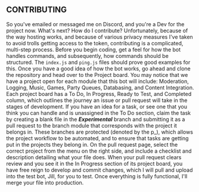 CONTRIBUTING
------------
So you've emailed or messaged me on Discord, and you're a Dev for the project now. What's next? How do I contribute? Unfortunately, because of the way hosting works, and because of various privacy measures I've taken to avoid trolls getting access to the token, contributing is a complicated, multi-step process. Before you begin coding, get a feel for how the bot handles commands, and subsequently, how commands should be structured. The `index.js` and `ping.js` files should prove good examples for this. Once you have a good idea of how the bot works, go ahead and clone the repository and head over to the Project board. You may notice that we have a project open for each module that this bot will include: Moderation, Logging, Music, Games, Party Queues, Databasing, and Content Integration. Each project board has a To Do, In Progress, Ready to Test, and Completed column, which outlines the journey an issue or pull request will take in the stages of development. If you have an idea for a task, or see one that you think you can handle and is unassigned in the To Do section, claim the task by creating a blank file in the ***Experimental*** branch and submitting it as a pull request to the branch module that corresponds with the project it belongs in. These branches are protected (denoted by the p_), which allows the project workflow to be automated, and to ensure that tasks are getting put in the projects they belong in. On the pull request page, select the correct project from the menu on the right side, and include a checklist and description detailing what your file does. When your pull request clears review and you see it in the In Progress section of its project board, you have free reign to develop and commit changes, which I will pull and upload into the test bot, Jill, for you to test. Once everything is fully functional, I'll merge your file into production.

